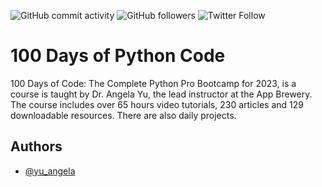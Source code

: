 
<p>
<img alt="GitHub commit activity" src="https://img.shields.io/github/commit-activity/w/LinaYorda/100-Days-Of-Python-Code">
<img alt="GitHub followers" src="https://img.shields.io/github/followers/LinaYorda?style=social">
<img alt="Twitter Follow" src="https://img.shields.io/twitter/follow/GirlsCanInvest2?style=social">
</p>

# 100 Days of Python Code

100 Days of Code: The Complete Python Pro Bootcamp for 2023, is a course is taught by Dr. Angela Yu, the lead instructor at the App Brewery. The course includes over 65 hours video tutorials, 230 articles and 129 downloadable resources. There are also daily projects. 

## Authors

- [@yu_angela](https://twitter.com/yu_angela)
